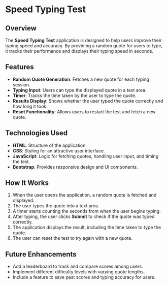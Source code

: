
# Speed Typing Test

## Overview

The **Speed Typing Test** application is designed to help users improve their typing speed and accuracy. By providing a random quote for users to type, it tracks their performance and displays their typing speed in seconds.

## Features

- **Random Quote Generation**: Fetches a new quote for each typing session.
- **Typing Input**: Users can type the displayed quote in a text area.
- **Timer**: Tracks the time taken by the user to type the quote.
- **Results Display**: Shows whether the user typed the quote correctly and how long it took.
- **Reset Functionality**: Allows users to restart the test and fetch a new quote.

## Technologies Used

- **HTML**: Structure of the application.
- **CSS**: Styling for an attractive user interface.
- **JavaScript**: Logic for fetching quotes, handling user input, and timing the test.
- **Bootstrap**: Provides responsive design and UI components.

## How It Works

1. When the user opens the application, a random quote is fetched and displayed.
2. The user types the quote into a text area.
3. A timer starts counting the seconds from when the user begins typing.
4. After typing, the user clicks **Submit** to check if the quote was typed correctly.
5. The application displays the result, including the time taken to type the quote.
6. The user can reset the test to try again with a new quote.

## Future Enhancements

- Add a leaderboard to track and compare scores among users.
- Implement different difficulty levels with varying quote lengths.
- Include a feature to save past scores and typing accuracy for users.